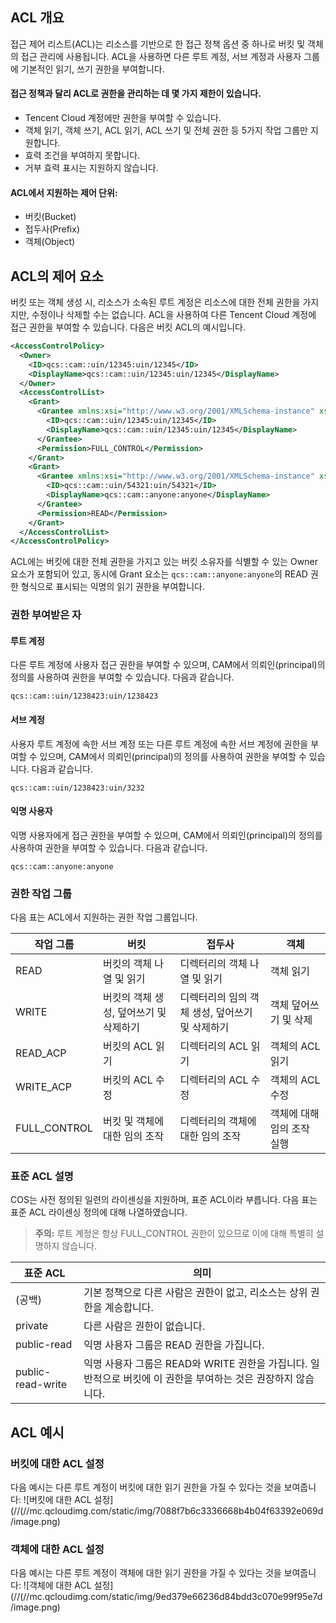 ## ACL 개요
접근 제어 리스트(ACL)는 리소스를 기반으로 한 접근 정책 옵션 중 하나로 버킷 및 객체의 접근 관리에 사용됩니다. ACL을 사용하면 다른 루트 계정, 서브 계정과 사용자 그룹에 기본적인 읽기, 쓰기 권한을 부여합니다.

#### 접근 정책과 달리 ACL로 권한을 관리하는 데 몇 가지 제한이 있습니다.
- Tencent Cloud 계정에만 권한을 부여할 수 있습니다.
- 객체 읽기, 객체 쓰기, ACL 읽기, ACL 쓰기 및 전체 권한 등 5가지 작업 그룹만 지원합니다.
- 효력 조건을 부여하지 못합니다.
- 거부 효력 표시는 지원하지 않습니다.

#### ACL에서 지원하는 제어 단위:
- 버킷(Bucket)
- 접두사(Prefix)
- 객체(Object)

## ACL의 제어 요소
버킷 또는 객체 생성 시, 리소스가 소속된 루트 계정은 리소스에 대한 전체 권한을 가지지만, 수정이나 삭제할 수는 없습니다. ACL을 사용하여 다른 Tencent Cloud 계정에 접근 권한을 부여할 수 있습니다. 다음은 버킷 ACL의 예시입니다.
```xml
<AccessControlPolicy>
  <Owner>
    <ID>qcs::cam::uin/12345:uin/12345</ID>
    <DisplayName>qcs::cam::uin/12345:uin/12345</DisplayName>
  </Owner>
  <AccessControlList>
    <Grant>
      <Grantee xmlns:xsi="http://www.w3.org/2001/XMLSchema-instance" xsi:type="RootAccount">
        <ID>qcs::cam::uin/12345:uin/12345</ID>
        <DisplayName>qcs::cam::uin/12345:uin/12345</DisplayName>
      </Grantee>
      <Permission>FULL_CONTROL</Permission>
    </Grant>
    <Grant>
      <Grantee xmlns:xsi="http://www.w3.org/2001/XMLSchema-instance" xsi:type="RootAccount">
        <ID>qcs::cam::uin/54321:uin/54321</ID>
        <DisplayName>qcs::cam::anyone:anyone</DisplayName>
      </Grantee>
      <Permission>READ</Permission>
    </Grant>
  </AccessControlList>
</AccessControlPolicy>
```
ACL에는 버킷에 대한 전체 권한을 가지고 있는 버킷 소유자를 식별할 수 있는 Owner 요소가 포함되어 있고, 동시에 Grant 요소는 `qcs::cam::anyone:anyone`의 READ 권한 형식으로 표시되는 익명의 읽기 권한을 부여합니다.

### 권한 부여받은 자
#### 루트 계정
다른 루트 계정에 사용자 접근 권한을 부여할 수 있으며, CAM에서 의뢰인(principal)의 정의를 사용하여 권한을 부여할 수 있습니다. 다음과 같습니다.
```
qcs::cam::uin/1238423:uin/1238423
```

#### 서브 계정
사용자 루트 계정에 속한 서브 계정 또는 다른 루트 계정에 속한 서브 계정에 권한을 부여할 수 있으며, CAM에서 의뢰인(principal)의 정의를 사용하여 권한을 부여할 수 있습니다. 다음과 같습니다.
```
qcs::cam::uin/1238423:uin/3232
```

#### 익명 사용자
익명 사용자에게 접근 권한을 부여할 수 있으며, CAM에서 의뢰인(principal)의 정의를 사용하여 권한을 부여할 수 있습니다. 다음과 같습니다.
```
qcs::cam::anyone:anyone
```

### 권한 작업 그룹
다음 표는 ACL에서 지원하는 권한 작업 그룹입니다.

| 작업 그룹         | 버킷             | 접두사           | 객체  |
| ------------ | ----------------- | ---------------- | --------- |
| READ         | 버킷의 객체 나열 및 읽기      | 디렉터리의 객체 나열 및 읽기  | 객체 읽기    |
| WRITE        | 버킷의 객체 생성, 덮어쓰기 및 삭제하기 | 디렉터리의 임의 객체 생성, 덮어쓰기 및 삭제하기 | 객체 덮어쓰기 및 삭제   |
| READ_ACP     | 버킷의 ACL 읽기        | 디렉터리의 ACL 읽기       | 객체의 ACL 읽기 |
| WRITE_ACP    | 버킷의 ACL 수정        | 디렉터리의 ACL 수정       | 객체의 ACL 수정 |
| FULL_CONTROL | 버킷 및 객체에 대한 임의 조작      | 디렉터리의 객체에 대한 임의 조작     | 객체에 대해 임의 조작 실행 |

### 표준 ACL 설명
COS는 사전 정의된 일련의 라이센싱을 지원하며, 표준 ACL이라 부릅니다. 다음 표는 표준 ACL 라이센싱 정의에 대해 나열하였습니다.
> **주의:**
> 루트 계정은 항상 FULL_CONTROL 권한이 있으므로 이에 대해 특별히 설명하지 않습니다.

| 표준 ACL            | 의미                                      |
| ----------------- | --------------------------------------- |
|(공백)               | 기본 정책으로 다른 사람은 권한이 없고, 리소스는 상위 권한을 계승합니다.                 |
| private           | 다른 사람은 권한이 없습니다.  |
| public-read       | 익명 사용자 그룹은 READ 권한을 가집니다. |
| public-read-write | 익명 사용자 그룹은 READ와 WRITE 권한을 가집니다. 일반적으로 버킷에 이 권한을 부여하는 것은 권장하지 않습니다. |

## ACL 예시
### 버킷에 대한 ACL 설정
다음 예시는 다른 루트 계정이 버킷에 대한 읽기 권한을 가질 수 있다는 것을 보여줍니다:
![버킷에 대한 ACL 설정](//(//mc.qcloudimg.com/static/img/7088f7b6c3336668b4b04f63392e069d/image.png)

### 객체에 대한 ACL 설정
다음 예시는 다른 루트 계정이 객체에 대한 읽기 권한을 가질 수 있다는 것을 보여줍니다:
![객체에 대한 ACL 설정](//(//mc.qcloudimg.com/static/img/9ed379e66236d84bdd3c070e99f95e7d/image.png)
